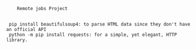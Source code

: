         Remote jobs Project


     pip install beautifulsoup4: to parse HTML data since they don't have an official API
     python -m pip install requests: for a simple, yet elegant, HTTP library.
